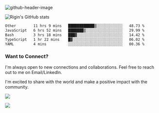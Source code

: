 
![github-header-image](https://github.com/riginoommen/riginoommen/assets/3840244/889cae65-df55-4cda-86cc-bf21bf1f2e96)

![Rigin's GitHub stats](https://github-readme-stats.vercel.app/api?username=riginoommen\&show_icons=true\&show=reviews,discussions_started,discussions_answered,prs_merged,prs_merged_percentage)


<!--START_SECTION:waka-->

```txt
Other        11 hrs 9 mins   ████████████▒░░░░░░░░░░░░   48.73 %
JavaScript   6 hrs 52 mins   ███████▒░░░░░░░░░░░░░░░░░   29.99 %
Bash         3 hrs 18 mins   ███▓░░░░░░░░░░░░░░░░░░░░░   14.42 %
TypeScript   1 hr 22 mins    █▓░░░░░░░░░░░░░░░░░░░░░░░   06.02 %
YAML         4 mins          ░░░░░░░░░░░░░░░░░░░░░░░░░   00.36 %
```

<!--END_SECTION:waka-->

### Want to Connect?

I'm always open to new connections and collaborations. Feel free to reach out to me on Email/LinkedIn.

I'm excited to share with the world and make a positive impact with the community.

![](https://komarev.com/ghpvc/?username=riginoommen)

![](https://hit.yhype.me/github/profile?user_id=3840244)

